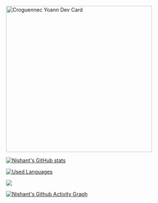<a href="https://app.daily.dev/nishant666"><img src="https://res.cloudinary.com/dky2vpnyr/image/upload/v1677453601/MyPortfolio/Card_CroguennecYoannGithub_bbfc2g.svg" width="400" alt="Croguennec Yoann Dev Card"/></a>


[![Nishant's GitHub stats](https://github-readme-stats-j05el383g.vercel.app/api?username=nishant-666&include_all_commits=true&show_icons=true&theme=dark)](https://github.com/nishant-666/nishant-666/blob/master/readme.md)

[![Used Languages](https://github-readme-stats.vercel.app/api/top-langs/?username=nishant-666&show_icons=true&theme=dark)](https://github.com/nishant-666/nishant-666/blob/master/readme.md)

![](https://komarev.com/ghpvc/?username=nishant-666)

[![Nishant's Github Activity Graph](https://activity-graph.herokuapp.com/graph?username=nishant-666)](https://github.com/nishant-666/readme.md)
